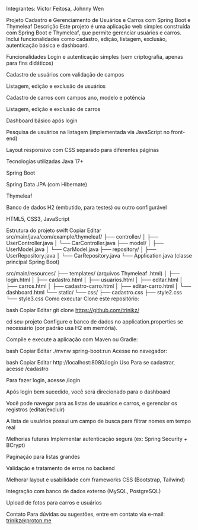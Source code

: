 Integrantes: Victor Feitosa, Johnny Wen

Projeto Cadastro e Gerenciamento de Usuários e Carros com Spring Boot e Thymeleaf
Descrição
Este projeto é uma aplicação web simples construída com Spring Boot e Thymeleaf, que permite gerenciar usuários e carros. Inclui funcionalidades como cadastro, edição, listagem, exclusão, autenticação básica e dashboard.

Funcionalidades
Login e autenticação simples (sem criptografia, apenas para fins didáticos)

Cadastro de usuários com validação de campos

Listagem, edição e exclusão de usuários

Cadastro de carros com campos ano, modelo e potência

Listagem, edição e exclusão de carros

Dashboard básico após login

Pesquisa de usuários na listagem (implementada via JavaScript no front-end)

Layout responsivo com CSS separado para diferentes páginas

Tecnologias utilizadas
Java 17+

Spring Boot

Spring Data JPA (com Hibernate)

Thymeleaf

Banco de dados H2 (embutido, para testes) ou outro configurável

HTML5, CSS3, JavaScript

Estrutura do projeto
swift
Copiar
Editar
src/main/java/com/example/thymeleaf/
  ├── controller/
  │     ├── UserController.java
  │     └── CarController.java
  ├── model/
  │     ├── UserModel.java
  │     └── CarModel.java
  ├── repository/
  │     ├── UserRepository.java
  │     └── CarRepository.java
  └── Application.java  (classe principal Spring Boot)

src/main/resources/
  ├── templates/  (arquivos Thymeleaf .html)
  │     ├── login.html
  │     ├── cadastro.html
  │     ├── usuarios.html
  │     ├── editar.html
  │     ├── carros.html
  │     ├── cadastro-carro.html
  │     ├── editar-carro.html
  │     └── dashboard.html
  └── static/
        └── css/
             ├── cadastro.css
             ├── style2.css
             └── style3.css
Como executar
Clone este repositório:

bash
Copiar
Editar
git clone https://github.com/trinikz/

cd seu-projeto
Configure o banco de dados no application.properties se necessário (por padrão usa H2 em memória).

Compile e execute a aplicação com Maven ou Gradle:

bash
Copiar
Editar
./mvnw spring-boot:run
Acesse no navegador:

bash
Copiar
Editar
http://localhost:8080/login
Uso
Para se cadastrar, acesse /cadastro

Para fazer login, acesse /login

Após login bem sucedido, você será direcionado para o dashboard

Você pode navegar para as listas de usuários e carros, e gerenciar os registros (editar/excluir)

A lista de usuários possui um campo de busca para filtrar nomes em tempo real

Melhorias futuras
Implementar autenticação segura (ex: Spring Security + BCrypt)

Paginação para listas grandes

Validação e tratamento de erros no backend

Melhorar layout e usabilidade com frameworks CSS (Bootstrap, Tailwind)

Integração com banco de dados externo (MySQL, PostgreSQL)

Upload de fotos para carros e usuários

Contato
Para dúvidas ou sugestões, entre em contato via e-mail: trinikz@proton.me
